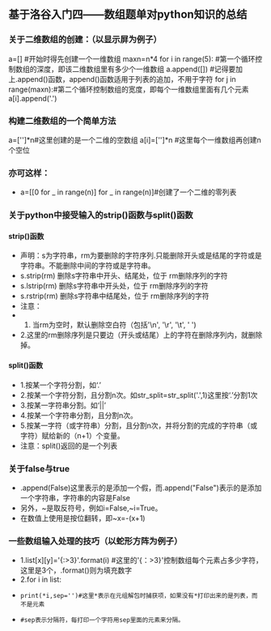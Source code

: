 ## 基于洛谷入门四——数组题单对python知识的总结
### 关于二维数组的创建：（以显示屏为例子）
a=[] #开始时得先创建一个一维数组
maxn=n*4 
for i in range(5): #第一个循环控制数组的深度，即该二维数组里有多少个一维数组
    a.append([]) #记得要加上.append()函数，append()函数适用于列表的追加，不用于字符
    for j in range(maxn):#第二个循环控制数组的宽度，即每个一维数组里面有几个元素
        a[i].append('.') 
### 构建二维数组的一个简单方法
a=['']*n#这里创建的是一个二维的空数组
a[i]=['']*n #这里每个一维数组再创建n个空位
### 亦可这样：
- a=[[0 for _ in range(n)] for _ in range(n)]#创建了一个二维的零列表

### 关于python中接受输入的strip()函数与split()函数
#### strip()函数
- 声明：s为字符串，rm为要删除的字符序列.只能删除开头或是结尾的字符或是字符串。不能删除中间的字符或是字符串。
- s.strip(rm)        删除s字符串中开头、结尾处，位于 rm删除序列的字符
- s.lstrip(rm)       删除s字符串中开头处，位于 rm删除序列的字符
- s.rstrip(rm)      删除s字符串中结尾处，位于 rm删除序列的字符
- 注意：
- 1. 当rm为空时，默认删除空白符（包括'\n', '\r',  '\t',  ' ')
- 2.这里的rm删除序列是只要边（开头或结尾）上的字符在删除序列内，就删除掉。
#### split()函数
- 1.按某一个字符分割，如‘.’
- 2.按某一个字符分割，且分割n次。如str_split=str_split('.',1)这里按‘.’分割1次
- 3.按某一字符串分割。如‘||’
- 4.按某一个字符串分割，且分割n次。
- 5.按某一字符（或字符串）分割，且分割n次，并将分割的完成的字符串（或字符）赋给新的（n+1）个变量。
- 注意：split()返回的是一个列表

### 关于false与true
- .append(False)这里表示的是添加一个假，而.append("False")表示的是添加一个字符串，字符串的内容是False
- 另外，~是取反符号，例如i=False,~i=True。
- 在数值上使用是按位翻转，即~x=-(x+1)
### 一些数组输入处理的技巧（以蛇形方阵为例子）
- 1.list[x][y]='{:>3}'.format(i) #这里的'{：>3}'控制数组每个元素占多少字符，这里是3个，.format()则为填充数字
- 2.for i in list:
-     print(*i,sep='')#这里*表示在元组解包时捕获项，如果没有*打印出来的是列表，而不是元素
-     #sep表示分隔符，每打印一个字符用sep里面的元素来分隔。
